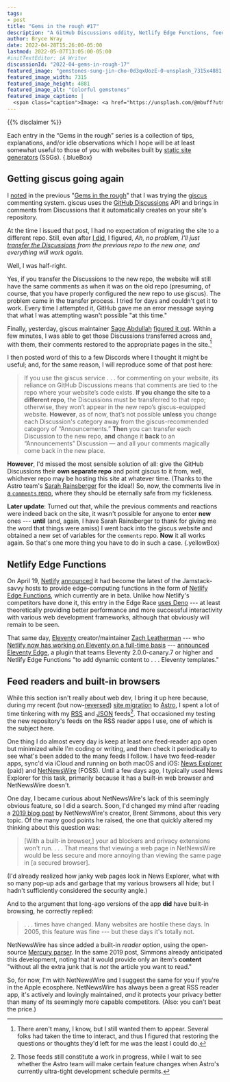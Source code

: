 ```yaml
---
tags:
- post
title: "Gems in the rough #17"
description: "A GitHub Discussions oddity, Netlify Edge Functions, feed readers with built-in browsers."
author: Bryce Wray
date: 2022-04-28T15:26:00-05:00
lastmod: 2022-05-07T13:05:00-05:00
#initTextEditor: iA Writer
discussionId: "2022-04-gems-in-rough-17"
featured_image: "gemstones-sung-jin-cho-0d3qxUozE-0-unsplash_7315x4881.jpg"
featured_image_width: 7315
featured_image_height: 4881
featured_image_alt: "Colorful gemstones"
featured_image_caption: |
  <span class="caption">Image: <a href="https://unsplash.com/@mbuff?utm_source=unsplash&utm_medium=referral&utm_content=creditCopyText">Sung Jin Cho</a>; <a href="https://unsplash.com/s/photos/gemstones?utm_source=unsplash&utm_medium=referral&utm_content=creditCopyText">Unsplash</a></span>
---
```


{{% disclaimer %}}

Each entry in the “Gems in the rough” series is a collection of tips, explanations, and/or idle observations which I hope will be at least somewhat useful to those of you with websites built by [static site generators](https://jamstack.org/generators) (SSGs).
{.blueBox}

## Getting giscus going again

I [noted](/posts/2022/03/gems-in-rough-16/#trying-giscus) in the previous "[Gems in the rough](/posts/2022/03/gems-in-rough-16/)" that I was trying the [giscus](https://giscus.app) commenting system. giscus uses the [GitHub Discussions](https://docs.github.com/en/discussions) API and brings in comments from Discussions that it automatically creates on your site's repository.

At the time I issued that post, I had no expectation of migrating the site to a different repo. Still, even after [I did](/posts/2022/04/winds-change/), I figured, *Ah, no problem, I'll just [transfer the Discussions](https://docs.github.com/en/discussions/managing-discussions-for-your-community/managing-discussions#transferring-a-discussion) from the previous repo to the new one, and everything will work again.*

Well, I was half-right.

Yes, if you transfer the Discussions to the new repo, the website will still have the same comments as when it was on the old repo (presuming, of course, that you have properly configured the new repo to use giscus). The problem came in the transfer process. I tried for days and couldn't get it to work. Every time I attempted it, GitHub gave me an error message saying that what I was attempting wasn't possible "at this time."

Finally, yesterday, giscus maintainer [Sage Abdullah](https://github.com/laymonage) [figured it out](https://github.com/github/feedback/discussions/3381#discussioncomment-2655388). Within a few minutes, I was able to get those Discussions transferred across and, with them, their comments restored to the appropriate pages in the site.[^qualityQuantity]

[^qualityQuantity]: There aren't many, I know, but I still wanted them to appear. Several folks had taken the time to interact, and thus I figured that restoring the questions or thoughts they'd left for me was the least I could do.

I then posted word of this to a few Discords where I thought it might be useful; and, for the same reason, I will reproduce some of that post here:

> If you use the giscus service . . . for commenting on your website, its reliance on GitHub Discussions means that comments are tied to the repo where your website’s code exists. **If you change the site to a different repo**, the Discussions must be transferred to that repo; otherwise, they won’t appear in the new repo’s giscus-equipped website. **However**, as of now, that’s not possible **unless** you change each Discussion's category away from the giscus-recommended category of “Announcements.” **Then** you can transfer each Discussion to the new repo, **and** change it **back** to an “Announcements” Discussion — and all your comments magically come back in the new place.

**However**, I'd missed the most sensible solution of all: give the GitHub Discussions their **own separate repo** and point giscus to it from, well, whichever repo may be hosting this site at whatever time. (Thanks to the Astro team's [Sarah Rainsberger](https://twitter.com/sarah11918) for the idea!) So, now, the comments live in [a `comments` repo](https://github.com/brycewray/comments), where they should be eternally safe from my fickleness.

**Later update**: Turned out that, while the previous comments and reactions were indeed back on the site, it wasn't possible for anyone to enter **new** ones --- **until** (and, again, I have Sarah Rainsberger to thank for giving me the word that things were amiss) I went back into the giscus website and obtained a new set of variables for the `comments` repo. **Now** it all works again. So that's one more thing you have to do in such a case.
{.yellowBox}

## Netlify Edge Functions

On April 19, [Netlify](https://netlify.com) [announced](https://www.netlify.com/blog/announcing-serverless-compute-with-edge-functions/) it had become the latest of the Jamstack-savvy hosts to provide edge-computing functions in the form of [Netlify Edge Functions](https://www.netlify.com/products/#netlify-edge-functions), which currently are in beta. Unlike how Netlify's competitors have done it, this entry in the Edge Race [uses Deno](https://deno.com/blog/netlify-edge-functions-on-deno-deploy) --- at least theoretically providing better performance and more successful interactivity with various web development frameworks, although that obviously will remain to be seen.

That same day, [Eleventy](https://11ty.dev) creator/maintainer [Zach Leatherman](https://zachleat.com) --- who [Netlify now has working on Eleventy on a full-time basis](https://www.netlify.com/blog/growing-our-open-source-contributions/) --- [announced](https://www.11ty.dev/blog/eleventy-edge/) [Eleventy Edge](https://www.11ty.dev/docs/plugins/edge/), a plugin that teams Eleventy 2.0.0-canary.7 or higher and Netlify Edge Functions "to add dynamic content to . . . Eleventy templates."

## Feed readers and built-in browsers

While this section isn't really about web dev, I bring it up here because, during my recent (but now-[reversed](/posts/2022/05/mulling-over-migration/#a-sheepish-u-turn)) [site migration](/posts/2022/04/winds-change/) to [Astro](https://astro.build), I spent a lot of time tinkering with my [RSS](https://en.wikipedia.org/wiki/RSS) and [JSON](https://jsonfeed.org) feeds[^AstroFeed]. That occasioned my testing the new repository's feeds on the RSS reader apps I use, one of which is the subject here.

[^AstroFeed]: Those feeds still constitute a work in progress, while I wait to see whether the Astro team will make certain feature changes when Astro's currently ultra-tight development schedule permits.

One thing I do almost every day is keep at least one feed-reader app open but minimized while I'm coding or writing, and then check it periodically to see what's been added to the many feeds I follow. I have two feed-reader apps, sync'd via iCloud and running on both macOS and iOS: [News Explorer](https://betamagic.nl/products/newsexplorer.html) (paid) and [NetNewsWire](https://netnewswire.com/) (FOSS). Until a few days ago, I typically used News Explorer for this task, primarily because it has a built-in web browser and NetNewsWire doesn't.

One day, I became curious about NetNewsWire's lack of this seemingly obvious feature, so I did a search. Soon, I'd changed my mind after reading a [2019 blog post](https://inessential.com/2019/09/04/on_the_many_netnewswire_feature_requests) by NetNewsWire's creator, Brent Simmons, about this very topic. Of the many good points he raised, the one that quickly altered my thinking about this question was:

> [With a built-in browser,] your ad blockers and privacy extensions won't run. . . . That means that viewing a web page in NetNewsWire would be less secure and more annoying than viewing the same page in [a secured browser].

(I'd already realized how janky web pages look in News Explorer, what with so many pop-up ads and garbage that my various browsers all hide; but I hadn't sufficiently considered the security angle.)

And to the argument that long-ago versions of the app **did** have built-in browsing, he correctly replied:

> . . . times have changed. Many websites are hostile these days. In 2005, this feature was fine  ---  but these days it's totally not.

NetNewsWire has since added a built-in *reader* option, using the open-source [Mercury parser](https://github.com/postlight/mercury-parser). In the same 2019 post, Simmons already anticipated this development, noting that it would provide only an item's **content** "without all the extra junk that is *not* the article you want to read."

So, for now, I'm with NetNewsWire and I suggest the same for you if you're in the Apple ecosphere. NetNewsWire has always been a great RSS reader app, it's actively and lovingly maintained, *and* it protects your privacy better than many of its seemingly more capable competitors. (Also: you can't beat the price.)
